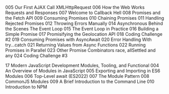 005 Our First AJAX Call XMLHttpRequest
006 How the Web Works Requests and Responses
007 Welcome to Callback Hell
008 Promises and the Fetch API
009 Consuming Promises
010 Chaining Promises
011 Handling Rejected Promises
012 Throwing Errors Manually
014 Asynchronous Behind the Scenes The Event Loop
015 The Event Loop in Practice
016 Building a Simple Promise
017 Promisifying the Geolocation API
018 Coding Challenge #2
019 Consuming Promises with AsyncAwait
020 Error Handling With try...catch
021 Returning Values from Async Functions
022 Running Promises in Parallel
023 Other Promise Combinators race, allSettled and any
024 Coding Challenge #3

17 Modern JavaScript Development Modules, Tooling, and Functional
004 An Overview of Modules in JavaScript
005 Exporting and Importing in ES6 Modules
006 Top-Level await (ES2022)
007 The Module Pattern
008 CommonJS Modules
009 A Brief Introduction to the Command Line
010 Introduction to NPM
